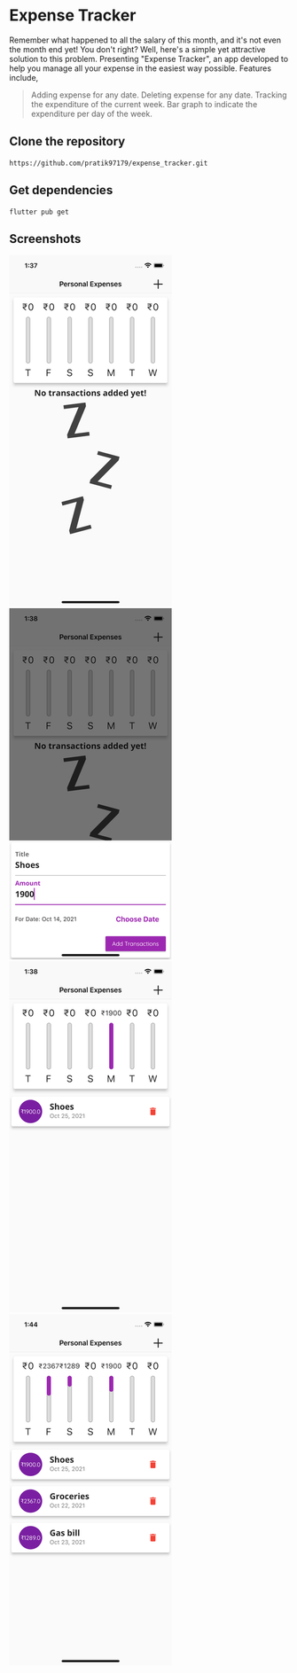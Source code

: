 # Expense Tracker
Remember what happened to all the salary of this month, and it's not even the month end yet! You don't right? Well, here's a simple yet attractive solution to this problem. Presenting "Expense Tracker", an app developed to help you manage all your expense in the easiest way possible. Features include,
>Adding expense for any date.
>Deleting expense for any date.
>Tracking the expenditure of the current week.
>Bar graph to indicate the expenditure per day of the week.

## Clone the repository
```
https://github.com/pratik97179/expense_tracker.git
```

## Get dependencies

```
flutter pub get
```

## Screenshots

![Home](/flutter_01.jpeg)
![Home](/flutter_02.jpeg)
![Home](/flutter_03.jpeg)
![Home](/flutter_04.jpeg)